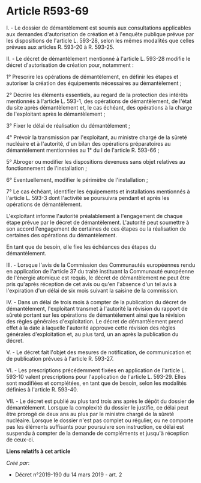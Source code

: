 # Article R593-69

I. - Le dossier de démantèlement est soumis aux consultations applicables aux demandes d'autorisation de création et à
l'enquête publique prévue par les dispositions de l'article L. 593-28, selon les mêmes modalités que celles prévues aux
articles R. 593-20 à R. 593-25.

II. - Le décret de démantèlement mentionné à l'article L. 593-28 modifie le décret d'autorisation de création pour,
notamment :

1° Prescrire les opérations de démantèlement, en définir les étapes et autoriser la création des équipements nécessaires au
démantèlement ;

2° Décrire les éléments essentiels, au regard de la protection des intérêts mentionnés à l'article L. 593-1, des opérations
de démantèlement, de l'état du site après démantèlement et, le cas échéant, des opérations à la charge de l'exploitant après
le démantèlement ;

3° Fixer le délai de réalisation du démantèlement ;

4° Prévoir la transmission par l'exploitant, au ministre chargé de la sûreté nucléaire et à l'autorité, d'un bilan des
opérations préparatoires au démantèlement mentionnées au 1° du I de l'article R. 593-66 ;

5° Abroger ou modifier les dispositions devenues sans objet relatives au fonctionnement de l'installation ;

6° Eventuellement, modifier le périmètre de l'installation ;

7° Le cas échéant, identifier les équipements et installations mentionnés à l'article L. 593-3 dont l'activité se poursuivra
pendant et après les opérations de démantèlement.

L'exploitant informe l'autorité préalablement à l'engagement de chaque étape prévue par le décret de démantèlement.
L'autorité peut soumettre à son accord l'engagement de certaines de ces étapes ou la réalisation de certaines des opérations
du démantèlement.

En tant que de besoin, elle fixe les échéances des étapes du démantèlement.

III. - Lorsque l'avis de la Commission des Communautés européennes rendu en application de l'article 37 du traité instituant
la Communauté européenne de l'énergie atomique est requis, le décret de démantèlement ne peut être pris qu'après réception de
cet avis ou qu'en l'absence d'un tel avis à l'expiration d'un délai de six mois suivant la saisine de la commission.

IV. - Dans un délai de trois mois à compter de la publication du décret de démantèlement, l'exploitant transmet à l'autorité
la révision du rapport de sûreté portant sur les opérations de démantèlement ainsi que la révision des règles générales
d'exploitation. Le décret de démantèlement prend effet à la date à laquelle l'autorité approuve cette révision des règles
générales d'exploitation et, au plus tard, un an après la publication du décret.

V. - Le décret fait l'objet des mesures de notification, de communication et de publication prévues à l'article R. 593-27.

VI. - Les prescriptions précédemment fixées en application de l'article L. 593-10 valent prescriptions pour l'application de
l'article L. 593-29. Elles sont modifiées et complétées, en tant que de besoin, selon les modalités définies à l'article R.
593-40.

VII. - Le décret est publié au plus tard trois ans après le dépôt du dossier de démantèlement. Lorsque la complexité du
dossier le justifie, ce délai peut être prorogé de deux ans au plus par le ministre chargé de la sûreté nucléaire. Lorsque le
dossier n'est pas complet ou régulier, ou ne comporte pas les éléments suffisants pour poursuivre son instruction, ce délai
est suspendu à compter de la demande de compléments et jusqu'à réception de ceux-ci.

**Liens relatifs à cet article**

_Créé par_:

  - Décret n°2019-190 du 14 mars 2019 - art. 2
